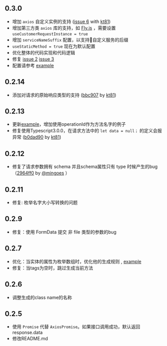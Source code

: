 ## 0.3.0

- 增加 `axios` 自定义实例的支持 ([issue 6](https://github.com/Manweill/swagger-axios-codegen/issues/6) with [kt81](https://github.com/Manweill/swagger-axios-codegen/commits?author=kt81))
- 增加第三方类 `axios` 库的支持，如 [Fly.js](https://github.com/wendux/fly) ，需要设置 `useCustomerRequestInstance = true`
- 增加 `serviceNameSuffix` 配置，以支持自定义服务的后缀
- `useStaticMethod = true` 现在为默认配置
- 优化整体的代码实现和代码逻辑
- 修复 [issue 2](https://github.com/Manweill/swagger-axios-codegen/issues/2) [issue 3](https://github.com/Manweill/swagger-axios-codegen/issues/3)
- 配置请参考 [example](./example/swagger.operationId.json)

## 0.2.14

- 添加对请求的原始响应类型的支持 ([bbc907](https://github.com/Manweill/swagger-axios-codegen/commit/bbc9072a634a996beab19e1a8fd58ea52b8d09d7) by [kt81](https://github.com/Manweill/swagger-axios-codegen/commits?author=kt81))

## 0.2.13

- 更新[example](./example/swagger.operationId.json)，增加使用operationId作为方法名字的例子
- 修复使用Typescript3.0.0，在请求方法中的 `let data = null；` 的定义会报异常 ([b0dad90](https://github.com/Manweill/swagger-axios-codegen/commit/b0dad90d96e3c9d6c4f033c6ad8adcf4c1bf0b2d) by [kt81](https://github.com/Manweill/swagger-axios-codegen/commits?author=kt81))

## 0.2.12

- 修复了请求参数拥有 schema 并且schema属性只有 type 时候产生的bug（[2964ff0](https://github.com/Manweill/swagger-axios-codegen/pull/1) by [@mingoes](https://github.com/mingoes) ） 


## 0.2.11
- 修复: 枚举名字大小写转换的问题

## 0.2.9

- 修复：使用 FormData 提交 非 file 类型的参数的bug

## 0.2.7

- 优化：当实体的属性为枚举数组时，优化他的生成规则 , [example](./example/swagger.enumArray.json)
- 修复：当tags为空时，跳过生成当前方法


## 0.2.6

- 调整生成的class name的名称

## 0.2.5

- 使用 `Promise` 代替 `AxiosPromise`。如果接口调用成功，默认返回response.data
- 修改README.md